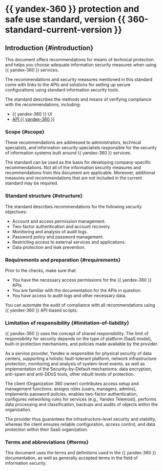 # {{ yandex-360 }} protection and safe use standard, version {{ 360-standard-current-version }}

## Introduction {#introduction}

This document offers recommendations for means of technical protection and helps you choose adequate information security measures when using {{ yandex-360 }} services.

The recommendations and security measures mentioned in this standard come with links to the APIs and solutions for setting up secure configurations using standard information security tools.

The standard describes the methods and means of verifying compliance with the recommendations, including:

* {{ yandex-360 }} UI
* [API {{ yandex-360 }}](https://yandex.ru/dev/api360/doc/ru/)

### Scope {#scope}

These recommendations are addressed to administrators, technical specialists, and information security specialists responsible for the security of information systems built around {{ yandex-360 }} services.

The standard can be used as the basis for developing company-specific recommendations. Not all of the information security measures and recommendations from this document are applicable. Moreover, additional measures and recommendations that are not included in the current standard may be required.

### Standard structure {#structure}

The standard describes recommendations for the following security objectives:

* Account and access permission management.
* Two-factor authentication and account recovery.
* Monitoring and analysis of audit logs.
* Password policy and password management.
* Restricting access to external services and applications.
* Data protection and leak prevention.

### Requirements and preparation {#requirements}

Prior to the checks, make sure that:

* You have the necessary access permissions for the {{ yandex-360 }} APIs.
* You are familiar with the documentation for the APIs in question.
* You have access to audit logs and other necessary data.

You can automate the audit of compliance with all recommendations using {{ yandex-360 }} API-based scripts.

### Limitation of responsibility {#limitation-of-liability}

{{ yandex-360 }} uses the concept of shared responsibility. The limit of responsibility for security depends on the type of platform (SaaS model), built-in protection mechanisms, and policies made available by the provider.

As a service provider, Yandex is responsible for physical security of data centers, supporting a holistic fault-tolerant platform, network infrastructure protection, monitoring and analysis of system-level events, as well as implementation of the Security-by-Default mechanisms: data encryption, anti-spam and anti-DDoS tools, other inbuilt levels of protection.

The client (Organization 360 owner) contributes access setup and management functions: assigns roles (users, managers, admins), implements password policies, enables two-factor authentication, configures networking rules for services (e.g., Yandex Telemost), performs data processing and classification, backups and audits of objects within the organization.

The provider thus guarantees the infrastructure-level security and stability, whereas the client ensures reliable configuration, access control, and data protection within their SaaS organization.

### Terms and abbreviations {#terms}

This document uses the terms and definitions used in the {{ yandex-360 }} documentation, as well as generally accepted terms in the field of information security.